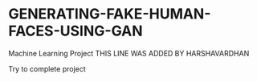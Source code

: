 # GENERATING-FAKE-HUMAN-FACES-USING-GAN
Machine Learning Project
THIS LINE WAS ADDED BY HARSHAVARDHAN

Try to complete project
